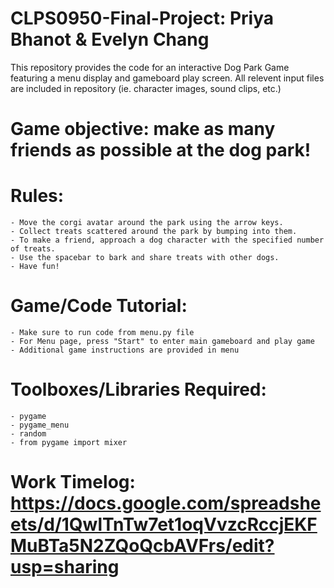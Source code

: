 # CLPS0950-Final-Project: Priya Bhanot &amp; Evelyn Chang

This repository provides the code for an interactive Dog Park Game featuring a menu display and gameboard play screen. 
All relevent input files are included in repository (ie. character images, sound clips, etc.)

# Game objective: make as many friends as possible at the dog park!
# Rules:
    - Move the corgi avatar around the park using the arrow keys.
    - Collect treats scattered around the park by bumping into them. 
    - To make a friend, approach a dog character with the specified number of treats.
    - Use the spacebar to bark and share treats with other dogs.
    - Have fun!

# Game/Code Tutorial:
    - Make sure to run code from menu.py file
    - For Menu page, press "Start" to enter main gameboard and play game
    - Additional game instructions are provided in menu

# Toolboxes/Libraries Required:
    - pygame
    - pygame_menu
    - random
    - from pygame import mixer

# Work Timelog: https://docs.google.com/spreadsheets/d/1QwlTnTw7et1oqVvzcRccjEKFMuBTa5N2ZQoQcbAVFrs/edit?usp=sharing

    
    
    
